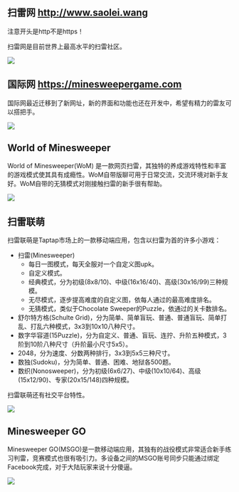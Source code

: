 ## 扫雷网 http://www.saolei.wang
注意开头是http不是https！

扫雷网是目前世界上最高水平的扫雷社区。

![](https://github.com/putianyi889/Minesweeper-makes-me-happy/blob/main/wiki/images/Important-Platforms-Apps-Communities-Intro/saolei.wang.png)

## 国际网 https://minesweepergame.com
国际网最近迁移到了新网址，新的界面和功能也还在开发中，希望有精力的雷友可以搭把手。

![](https://github.com/putianyi889/Minesweeper-makes-me-happy/blob/main/wiki/images/Important-Platforms-Apps-Communities-Intro/minesweepergame.com.png)

## World of Minesweeper
World of Minesweeper(WoM) 是一款网页扫雷，其独特的养成游戏特性和丰富的游戏模式使其具有成瘾性。WoM自带版聊可用于日常交流，交流环境对新手友好。WoM自带的无猜模式对刚接触扫雷的新手很有帮助。

![](https://github.com/putianyi889/Minesweeper-makes-me-happy/blob/main/wiki/images/Important-Platforms-Apps-Communities-Intro/minesweeper.online.png)

## 扫雷联萌
扫雷联萌是Taptap市场上的一款移动端应用，包含以扫雷为首的许多小游戏：
- 扫雷(Minesweeper)
  - 每日一图模式，每天全服对一个自定义图upk。
  - 自定义模式。
  - 经典模式，分为初级(8x8/10)、中级(16x16/40)、高级(30x16/99)三种规模。
  - 无尽模式，逐步提高难度的自定义图，依每人通过的最高难度排名。
  - 无猜模式，类似于Chocolate Sweeper的Puzzle，依通过的关卡数排名。
- 舒尔特方格(Schulte Grid)，分为简单、简单盲玩、普通、普通盲玩、简单打乱、打乱六种模式，3x3到10x10八种尺寸。
- 数字华容道(15Puzzle)，分为自定义、普通、盲玩、连拧、升阶五种模式，3阶到10阶八种尺寸（升阶最小尺寸5x5）。
- 2048，分为速度、分数两种排行，3x3到5x5三种尺寸。
- 数独(Sudoku)，分为简单、普通、困难、地狱各500题。
- 数织(Nonosweeper)，分为初级(6x6/27)、中级(10x10/64)、高级(15x12/90)、专家(20x15/148)四种规模。

扫雷联萌还有社交平台特性。

![](https://github.com/putianyi889/Minesweeper-makes-me-happy/blob/main/wiki/images/Important-Platforms-Apps-Communities-Intro/LeagueOfMinesweeper.jpg)

## Minesweeper GO
Minesweeper GO(MSGO)是一款移动端应用，其独有的战役模式非常适合新手练习判雷，竞赛模式也很有吸引力。多设备之间的MSGO账号同步只能通过绑定Facebook完成，对于大陆玩家来说十分傻逼。

![](https://github.com/putianyi889/Minesweeper-makes-me-happy/blob/main/wiki/images/Important-Platforms-Apps-Communities-Intro/MinesweeperGO.jpg)